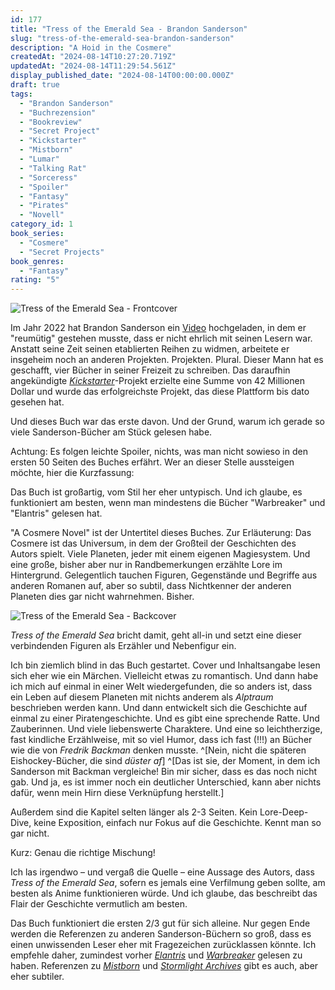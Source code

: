 ```yaml
---
id: 177
title: "Tress of the Emerald Sea - Brandon Sanderson"
slug: "tress-of-the-emerald-sea-brandon-sanderson"
description: "A Hoid in the Cosmere"
createdAt: "2024-08-14T10:27:20.719Z"
updatedAt: "2024-08-14T11:29:54.561Z"
display_published_date: "2024-08-14T00:00:00.000Z"
draft: true
tags:
  - "Brandon Sanderson"
  - "Buchrezension"
  - "Bookreview"
  - "Secret Project"
  - "Kickstarter"
  - "Mistborn"
  - "Lumar"
  - "Talking Rat"
  - "Sorceress"
  - "Spoiler"
  - "Fantasy"
  - "Pirates"
  - "Novell"
category_id: 1
book_series:
  - "Cosmere"
  - "Secret Projects"
book_genres:
  - "Fantasy"
rating: "5"
---
```


![Tress of the Emerald Sea - Frontcover](https://res.cloudinary.com/dlsll9dkn/image/upload/v1723624107/tress_emerald_sea_sanderson_ceca2f7137.jpg)

Im Jahr 2022 hat Brandon Sanderson ein [Video](https://www.youtube.com/watch?v=6a-k6eaT-jQ) hochgeladen, in dem er "reumütig" gestehen musste, dass er nicht ehrlich mit seinen Lesern war. Anstatt seine Zeit seinen etablierten Reihen zu widmen, arbeitete er insgeheim noch an anderen Projekten. Projekten. Plural. Dieser Mann hat es geschafft, vier Bücher in seiner Freizeit zu schreiben. Das daraufhin angekündigte [_Kickstarter_](https://www.kickstarter.com/projects/dragonsteel/surprise-four-secret-novels-by-brandon-sanderson)-Projekt erzielte eine Summe von 42 Millionen Dollar und wurde das erfolgreichste Projekt, das diese Plattform bis dato gesehen hat.

Und dieses Buch war das erste davon. Und der Grund, warum ich gerade so viele Sanderson-Bücher am Stück gelesen habe.

Achtung: Es folgen leichte Spoiler, nichts, was man nicht sowieso in den ersten 50 Seiten des Buches erfährt. Wer an dieser Stelle aussteigen möchte, hier die Kurzfassung:

Das Buch ist großartig, vom Stil her eher untypisch. Und ich glaube, es funktioniert am besten, wenn man mindestens die Bücher "Warbreaker" und "Elantris" gelesen hat.

<!--more-->

"A Cosmere Novel" ist der Untertitel dieses Buches. Zur Erläuterung: Das Cosmere ist das Universum, in dem der Großteil der Geschichten des Autors spielt. Viele Planeten, jeder mit einem eigenen Magiesystem. Und eine große, bisher aber nur in Randbemerkungen erzählte Lore im Hintergrund. Gelegentlich tauchen Figuren, Gegenstände und Begriffe aus anderen Romanen auf, aber so subtil, dass Nichtkenner der anderen Planeten dies gar nicht wahrnehmen. Bisher.

![Tress of the Emerald Sea - Backcover](https://res.cloudinary.com/dlsll9dkn/image/upload/v1723624107/tress_emerald_sea_sanderson_backcover_b407005471.jpg)

_Tress of the Emerald Sea_ bricht damit, geht all-in und setzt eine dieser verbindenden Figuren als Erzähler und Nebenfigur ein.

Ich bin ziemlich blind in das Buch gestartet. Cover und Inhaltsangabe lesen sich eher wie ein Märchen. Vielleicht etwas zu romantisch. Und dann habe ich mich auf einmal in einer Welt wiedergefunden, die so anders ist, dass ein Leben auf diesem Planeten mit nichts anderem als _Alptraum_ beschrieben werden kann. Und dann entwickelt sich die Geschichte auf einmal zu einer Piratengeschichte. Und es gibt eine sprechende Ratte. Und Zauberinnen. Und viele liebenswerte Charaktere. Und eine so leichtherzige, fast kindliche Erzählweise, mit so viel Humor, dass ich fast (!!!) an Bücher wie die von _Fredrik Backman_ denken musste. ^[Nein, nicht die späteren Eishockey-Bücher, die sind _düster af_] ^[Das ist sie, der Moment, in dem ich Sanderson mit Backman vergleiche! Bin mir sicher, dass es das noch nicht gab. Und ja, es ist immer noch ein deutlicher Unterschied, kann aber nichts dafür, wenn mein Hirn diese Verknüpfung herstellt.]

Außerdem sind die Kapitel selten länger als 2-3 Seiten. Kein Lore-Deep-Dive, keine Exposition, einfach nur Fokus auf die Geschichte. Kennt man so gar nicht.

Kurz: Genau die richtige Mischung!

Ich las irgendwo – und vergaß die Quelle – eine Aussage des Autors, dass _Tress of the Emerald Sea_, sofern es jemals eine Verfilmung geben sollte, am besten als Anime funktionieren würde. Und ich glaube, das beschreibt das Flair der Geschichte vermutlich am besten.

Das Buch funktioniert die ersten 2/3 gut für sich alleine. Nur gegen Ende werden die Referenzen zu anderen Sanderson-Büchern so groß, dass es einen unwissenden Leser eher mit Fragezeichen zurücklassen könnte. Ich empfehle daher, zumindest vorher [_Elantris_](https://www.flore.nz/blog/elantris-brandon-sanderson) und [_Warbreaker_](https://www.flore.nz/blog/warbreaker-brandon-sanderson) gelesen zu haben. Referenzen zu [_Mistborn_](https://www.flore.nz/series/mistborn) und [_Stormlight Archives_](https://www.flore.nz/series/the-stormlight-archives) gibt es auch, aber eher subtiler.